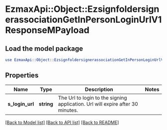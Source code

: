 # EzmaxApi::Object::EzsignfoldersignerassociationGetInPersonLoginUrlV1ResponseMPayload

## Load the model package
```perl
use EzmaxApi::Object::EzsignfoldersignerassociationGetInPersonLoginUrlV1ResponseMPayload;
```

## Properties
Name | Type | Description | Notes
------------ | ------------- | ------------- | -------------
**s_login_url** | **string** | The Url to login to the signing application.    Url will expire after 30 minutes.   | 

[[Back to Model list]](../README.md#documentation-for-models) [[Back to API list]](../README.md#documentation-for-api-endpoints) [[Back to README]](../README.md)


